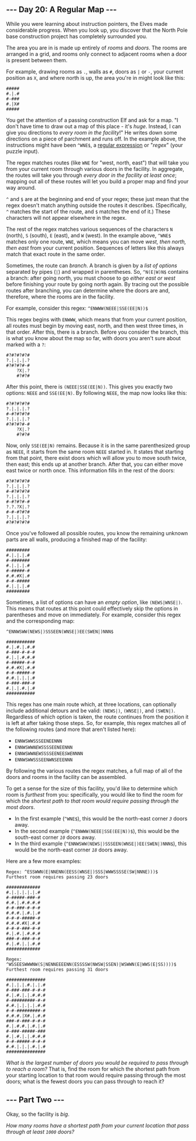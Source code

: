 ## --- Day 20: A Regular Map ---

While you were learning about instruction pointers, the Elves made considerable progress. When you look up, you discover that the North Pole base construction project has completely surrounded you.

The area you are in is made up entirely of _rooms_ and _doors_. The rooms are arranged in a grid, and rooms only connect to adjacent rooms when a door is present between them.

For example, drawing rooms as `` . ``, walls as `` # ``, doors as `` | `` or `` - ``, your current position as `` X ``, and where north is up, the area you're in might look like this:

    #####
    #.|.#
    #-###
    #.|X#
    #####

You get the attention of a passing construction Elf and ask for a map. "I don't have time to draw out a map of this place - it's _huge_. Instead, I can give you directions to _every room in the facility_!" He writes down some directions on a piece of parchment and runs off. In the example above, the instructions might have been `` ^WNE$ ``, a [regular expression](https://en.wikipedia.org/wiki/Regular_expression) or "_regex_" (your puzzle input).

The regex matches routes (like `` WNE `` for "west, north, east") that will take you from your current room through various doors in the facility. In aggregate, the routes will take you through _every door in the facility at least once_; mapping out all of these routes will let you build a proper map and find your way around.

`` ^ `` and `` $ `` are at the beginning and end of your regex; these just mean that the regex doesn't match anything outside the routes it describes. (Specifically, `` ^ `` matches the start of the route, and `` $ `` matches the end of it.) These characters will not appear elsewhere in the regex.

The rest of the regex matches various sequences of the characters `` N `` (north), `` S `` (south), `` E `` (east), and `` W `` (west). In the example above, `` ^WNE$ `` matches only one route, `` WNE ``, which means you can move _west, then north, then east_ from your current position. Sequences of letters like this always match that exact route in the same order.

Sometimes, the route can _branch_. A branch is given by a _list of options_ separated by pipes (`` | ``) and wrapped in parentheses. So, `` ^N(E|W)N$ `` contains a branch: after going north, you must choose to go _either east or west_ before finishing your route by going north again. By tracing out the possible routes after branching, you can determine where the doors are and, therefore, where the rooms are in the facility.

For example, consider this regex: `` ^ENWWW(NEEE|SSE(EE|N))$ ``

This regex begins with `` ENWWW ``, which means that from your current position, all routes must begin by moving east, north, and then west three times, in that order. After this, there is a branch. Before you consider the branch, this is what you know about the map so far, with doors you aren't sure about marked with a `` ? ``:

    #?#?#?#?#
    ?.|.|.|.?
    #?#?#?#-#
        ?X|.?
        #?#?#

After this point, there is `` (NEEE|SSE(EE|N)) ``. This gives you exactly two options: `` NEEE `` and `` SSE(EE|N) ``. By following `` NEEE ``, the map now looks like this:

    #?#?#?#?#
    ?.|.|.|.?
    #-#?#?#?#
    ?.|.|.|.?
    #?#?#?#-#
        ?X|.?
        #?#?#

Now, only `` SSE(EE|N) `` remains. Because it is in the same parenthesized group as `` NEEE ``, it starts from the same room `` NEEE `` started in. It states that starting from that point, there exist doors which will allow you to move south twice, then east; this ends up at another branch. After that, you can either move east twice or north once. This information fills in the rest of the doors:

    #?#?#?#?#
    ?.|.|.|.?
    #-#?#?#?#
    ?.|.|.|.?
    #-#?#?#-#
    ?.?.?X|.?
    #-#-#?#?#
    ?.|.|.|.?
    #?#?#?#?#

Once you've followed all possible routes, you know the remaining unknown parts are all walls, producing a finished map of the facility:

    #########
    #.|.|.|.#
    #-#######
    #.|.|.|.#
    #-#####-#
    #.#.#X|.#
    #-#-#####
    #.|.|.|.#
    #########

Sometimes, a list of options can have an _empty option_, like `` (NEWS|WNSE|) ``. This means that routes at this point could effectively skip the options in parentheses and move on immediately. For example, consider this regex and the corresponding map:

    ^ENNWSWW(NEWS|)SSSEEN(WNSE|)EE(SWEN|)NNN$
    
    ###########
    #.|.#.|.#.#
    #-###-#-#-#
    #.|.|.#.#.#
    #-#####-#-#
    #.#.#X|.#.#
    #-#-#####-#
    #.#.|.|.|.#
    #-###-###-#
    #.|.|.#.|.#
    ###########

This regex has one main route which, at three locations, can optionally include additional detours and be valid: `` (NEWS|) ``, `` (WNSE|) ``, and `` (SWEN|) ``. Regardless of which option is taken, the route continues from the position it is left at after taking those steps. So, for example, this regex matches all of the following routes (and more that aren't listed here):

*   `` ENNWSWWSSSEENEENNN ``
*   <code>ENNWSWW<em>NEWS</em>SSSEENEENNN</code>
*   <code>ENNWSWW<em>NEWS</em>SSSEENEE<em>SWEN</em>NNN</code>
*   <code>ENNWSWWSSSEEN<em>WNSE</em>EENNN</code>

By following the various routes the regex matches, a full map of all of the doors and rooms in the facility can be assembled.

To get a sense for the size of this facility, you'd like to determine which room is _furthest_ from you: specifically, you would like to find the room for which the _shortest path to that room would require passing through the most doors_.

*   In the first example (`` ^WNE$ ``), this would be the north-east corner <code><em>3</em></code> doors away.
*   In the second example (`` ^ENWWW(NEEE|SSE(EE|N))$ ``), this would be the south-east corner <code><em>10</em></code> doors away.
*   In the third example (`` ^ENNWSWW(NEWS|)SSSEEN(WNSE|)EE(SWEN|)NNN$ ``), this would be the north-east corner <code><em>18</em></code> doors away.

Here are a few more examples:

    Regex: ^ESSWWN(E|NNENN(EESS(WNSE|)SSS|WWWSSSSE(SW|NNNE)))$
    Furthest room requires passing 23 doors
    
    #############
    #.|.|.|.|.|.#
    #-#####-###-#
    #.#.|.#.#.#.#
    #-#-###-#-#-#
    #.#.#.|.#.|.#
    #-#-#-#####-#
    #.#.#.#X|.#.#
    #-#-#-###-#-#
    #.|.#.|.#.#.#
    ###-#-###-#-#
    #.|.#.|.|.#.#
    #############

    Regex: ^WSSEESWWWNW(S|NENNEEEENN(ESSSSW(NWSW|SSEN)|WSWWN(E|WWS(E|SS))))$
    Furthest room requires passing 31 doors
    
    ###############
    #.|.|.|.#.|.|.#
    #-###-###-#-#-#
    #.|.#.|.|.#.#.#
    #-#########-#-#
    #.#.|.|.|.|.#.#
    #-#-#########-#
    #.#.#.|X#.|.#.#
    ###-#-###-#-#-#
    #.|.#.#.|.#.|.#
    #-###-#####-###
    #.|.#.|.|.#.#.#
    #-#-#####-#-#-#
    #.#.|.|.|.#.|.#
    ###############

_What is the largest number of doors you would be required to pass through to reach a room?_ That is, find the room for which the shortest path from your starting location to that room would require passing through the most doors; what is the fewest doors you can pass through to reach it?

## --- Part Two ---

Okay, so the facility is <span title="Really, really big. No, bigger than that. Even bigger. Keep going. Move. No, more. Look, we're talking krakens and dreadnoughts for housepets. It was big!">_big_</span>.

_How many rooms have a shortest path from your current location that pass through at least `` 1000 `` doors?_